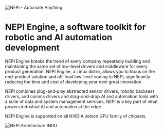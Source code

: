 ![NEPI - Automate Anything](https://github.com/numurus-nepi/nepi-edge/assets/140538444/15d6541a-1c57-4fab-a3df-2528b93a061f)

# NEPI Engine, a software toolkit for robotic and AI automation development

NEPI Engine breaks the trend of every company repeatedly building and maintaining the same set of low-level drivers and middleware for every product generation. NEPI Engine, a Linux distro, allows you to focus on the end-product solution and off-load low-level coding to NEPI, significantly reducing the time and cost of  developing your next great innovation.

NEPI combines plug-and-play abstracted sensor drivers, robotic backseat drivers, and comms drivers and drag-and-drop AI and automation tools with a suite of data and system management services. NEPI is a key part of what powers industrial AI and automation at the edge.

NEPI Engine is supported on all NVIDIA Jetson GPU family of chipsets.

![NEPI Architecture INDD](https://github.com/numurus-nepi/nepi-edge/assets/140538444/ec1426a4-f5a5-46db-8bf1-26db3fc820c0)
